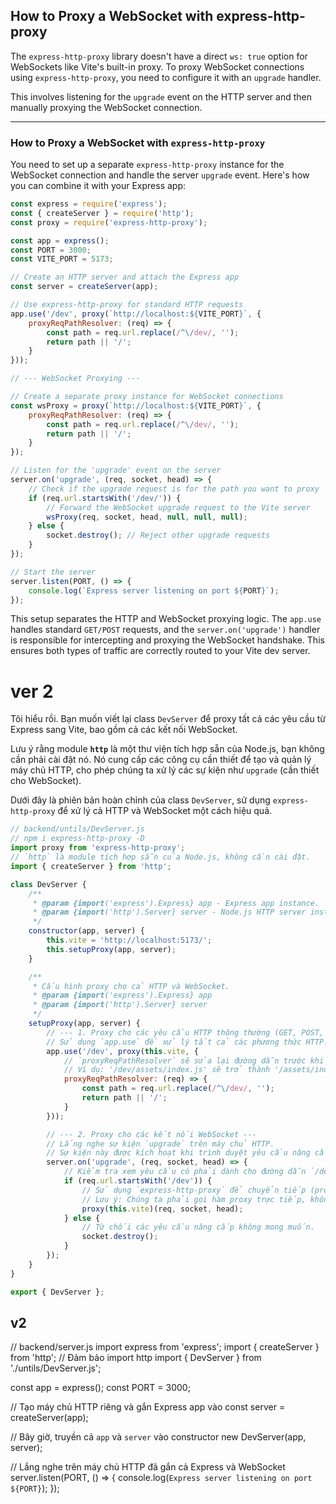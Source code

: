 ## How to Proxy a WebSocket with express-http-proxy
The `express-http-proxy` library doesn't have a direct `ws: true` option for WebSockets like Vite's built-in proxy. To proxy WebSocket connections using `express-http-proxy`, you need to configure it with an `upgrade` handler.

This involves listening for the `upgrade` event on the HTTP server and then manually proxying the WebSocket connection.

-----

### How to Proxy a WebSocket with `express-http-proxy`

You need to set up a separate `express-http-proxy` instance for the WebSocket connection and handle the server `upgrade` event. Here's how you can combine it with your Express app:

```javascript
const express = require('express');
const { createServer } = require('http');
const proxy = require('express-http-proxy');

const app = express();
const PORT = 3000;
const VITE_PORT = 5173;

// Create an HTTP server and attach the Express app
const server = createServer(app);

// Use express-http-proxy for standard HTTP requests
app.use('/dev', proxy(`http://localhost:${VITE_PORT}`, {
    proxyReqPathResolver: (req) => {
        const path = req.url.replace(/^\/dev/, '');
        return path || '/';
    }
}));

// --- WebSocket Proxying ---

// Create a separate proxy instance for WebSocket connections
const wsProxy = proxy(`http://localhost:${VITE_PORT}`, {
    proxyReqPathResolver: (req) => {
        const path = req.url.replace(/^\/dev/, '');
        return path || '/';
    }
});

// Listen for the 'upgrade' event on the server
server.on('upgrade', (req, socket, head) => {
    // Check if the upgrade request is for the path you want to proxy
    if (req.url.startsWith('/dev/')) {
        // Forward the WebSocket upgrade request to the Vite server
        wsProxy(req, socket, head, null, null, null);
    } else {
        socket.destroy(); // Reject other upgrade requests
    }
});

// Start the server
server.listen(PORT, () => {
    console.log(`Express server listening on port ${PORT}`);
});
```

This setup separates the HTTP and WebSocket proxying logic. The `app.use` handles standard `GET/POST` requests, and the `server.on('upgrade')` handler is responsible for intercepting and proxying the WebSocket handshake. This ensures both types of traffic are correctly routed to your Vite dev server.

# ver 2

Tôi hiểu rồi. Bạn muốn viết lại class `DevServer` để proxy tất cả các yêu cầu từ Express sang Vite, bao gồm cả các kết nối WebSocket.

Lưu ý rằng module **`http`** là một thư viện tích hợp sẵn của Node.js, bạn không cần phải cài đặt nó. Nó cung cấp các công cụ cần thiết để tạo và quản lý máy chủ HTTP, cho phép chúng ta xử lý các sự kiện như `upgrade` (cần thiết cho WebSocket).

Dưới đây là phiên bản hoàn chỉnh của class `DevServer`, sử dụng `express-http-proxy` để xử lý cả HTTP và WebSocket một cách hiệu quả.

```javascript
// backend/untils/DevServer.js
// npm i express-http-proxy -D
import proxy from 'express-http-proxy';
// `http` là module tích hợp sẵn của Node.js, không cần cài đặt.
import { createServer } from 'http';

class DevServer {
    /**
     * @param {import('express').Express} app - Express app instance.
     * @param {import('http').Server} server - Node.js HTTP server instance.
     */
    constructor(app, server) {
        this.vite = 'http://localhost:5173/';
        this.setupProxy(app, server);
    }

    /**
     * Cấu hình proxy cho cả HTTP và WebSocket.
     * @param {import('express').Express} app
     * @param {import('http').Server} server
     */
    setupProxy(app, server) {
        // --- 1. Proxy cho các yêu cầu HTTP thông thường (GET, POST, etc.) ---
        // Sử dụng `app.use` để xử lý tất cả các phương thức HTTP.
        app.use('/dev', proxy(this.vite, {
            // `proxyReqPathResolver` sẽ sửa lại đường dẫn trước khi gửi đến Vite.
            // Ví dụ: '/dev/assets/index.js' sẽ trở thành '/assets/index.js'
            proxyReqPathResolver: (req) => {
                const path = req.url.replace(/^\/dev/, '');
                return path || '/';
            }
        }));

        // --- 2. Proxy cho các kết nối WebSocket ---
        // Lắng nghe sự kiện `upgrade` trên máy chủ HTTP.
        // Sự kiện này được kích hoạt khi trình duyệt yêu cầu nâng cấp kết nối từ HTTP sang WebSocket.
        server.on('upgrade', (req, socket, head) => {
            // Kiểm tra xem yêu cầu có phải dành cho đường dẫn `/dev` không.
            if (req.url.startsWith('/dev')) {
                // Sử dụng `express-http-proxy` để chuyển tiếp (proxy) kết nối WebSocket.
                // Lưu ý: Chúng ta phải gọi hàm proxy trực tiếp, không phải qua `app.use`.
                proxy(this.vite)(req, socket, head);
            } else {
                // Từ chối các yêu cầu nâng cấp không mong muốn.
                socket.destroy();
            }
        });
    }
}

export { DevServer };
```

## v2

// backend/server.js
import express from 'express';
import { createServer } from 'http'; // Đảm bảo import http
import { DevServer } from './untils/DevServer.js';

const app = express();
const PORT = 3000;

// Tạo máy chủ HTTP riêng và gắn Express app vào
const server = createServer(app);

// Bây giờ, truyền cả `app` và `server` vào constructor
new DevServer(app, server); 

// Lắng nghe trên máy chủ HTTP đã gắn cả Express và WebSocket
server.listen(PORT, () => {
    console.log(`Express server listening on port ${PORT}`);
});